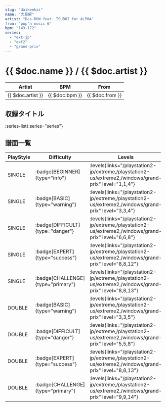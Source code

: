 ```yaml
---
slug: "daikenkai"
name: "大見解"
artist: "Des-ROW feat. TSUBOI for ALPHA"
from: "pop'n music 6"
bpm: "143-172"
series:
  - "ext-jp"
  - "ext2"
  - "grand-prix"
---
```


# {{ $doc.name }} / {{ $doc.artist }}

|Artist|BPM|From|
|------|---|----|
|{{ $doc.artist }}|{{ $doc.bpm }}|{{ $doc.from }}|

## 収録タイトル

:series-list{:series="series"}

## 譜面一覧

|PlayStyle|Difficulty|Levels|Notes|Movie|
|---------|----------|------|-----|-----|
|SINGLE| :badge[BEGINNER]{type="info"}| :levels{links="/playstation2-jp/extreme,/playstation2-us/extreme2,/windows/grand-prix" level="1,1,4"}|164/0||
|SINGLE| :badge[BASIC]{type="warning"}| :levels{links="/playstation2-jp/extreme,/playstation2-us/extreme2,/windows/grand-prix" level="3,3,4"}|176/2||
|SINGLE| :badge[DIFFICULT]{type="danger"}| :levels{links="/playstation2-jp/extreme,/playstation2-us/extreme2,/windows/grand-prix" level="6,6,8"}|269/10||
|SINGLE| :badge[EXPERT]{type="success"}| :levels{links="/playstation2-jp/extreme,/playstation2-us/extreme2,/windows/grand-prix" level="8,8,12"}|425/16||
|SINGLE| :badge[CHALLENGE]{type="primary"}| :levels{links="/playstation2-jp/extreme,/playstation2-us/extreme2,/windows/grand-prix" level="8,8,13"}|433/16||
|DOUBLE| :badge[BASIC]{type="warning"}| :levels{links="/playstation2-jp/extreme,/playstation2-us/extreme2,/windows/grand-prix" level="3,3,5"}|203/2||
|DOUBLE| :badge[DIFFICULT]{type="danger"}| :levels{links="/playstation2-jp/extreme,/playstation2-us/extreme2,/windows/grand-prix" level="5,5,8"}|268/8||
|DOUBLE| :badge[EXPERT]{type="success"}| :levels{links="/playstation2-jp/extreme,/playstation2-us/extreme2,/windows/grand-prix" level="8,8,13"}|415/18||
|DOUBLE| :badge[CHALLENGE]{type="primary"}| :levels{links="/playstation2-jp/extreme,/playstation2-us/extreme2,/windows/grand-prix" level="9,9,14"}|424/18||
